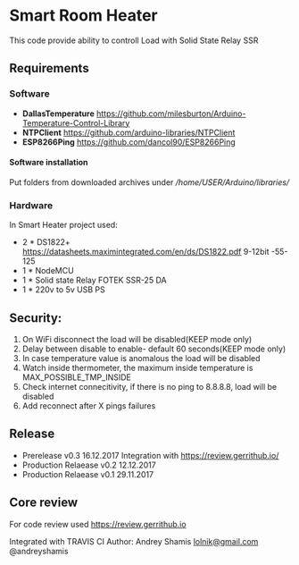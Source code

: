 # Smart Room Heater
This code provide ability to controll Load with Solid State Relay SSR


## Requirements
### Software
* **DallasTemperature** https://github.com/milesburton/Arduino-Temperature-Control-Library
* **NTPClient** https://github.com/arduino-libraries/NTPClient
* **ESP8266Ping** https://github.com/dancol90/ESP8266Ping

#### Software installation
Put folders from downloaded archives under _/home/USER/Arduino/libraries/_

### Hardware
In Smart Heater project used:
* 2 * DS1822+   https://datasheets.maximintegrated.com/en/ds/DS1822.pdf  9-12bit  -55-125
* 1 * NodeMCU
* 1 * Solid state Relay FOTEK SSR-25 DA
* 1 * 220v to 5v USB PS
## Security:
1. On WiFi disconnect the load will be disabled(KEEP mode only)
2. Delay between disable to enable- default 60 seconds(KEEP mode only)
3. In case temperature value is anomalous the load will be disabled
4. Watch inside thermometer, the maximum inside temperature is MAX_POSSIBLE_TMP_INSIDE
5. Check internet connecitivity, if there is no ping to 8.8.8.8, load will be disabled
6. Add reconnect after X pings failures

## Release
- Prerelease          v0.3 16.12.2017
  Integration with https://review.gerrithub.io/
- Production Relaease v0.2 12.12.2017
- Production Relaease v0.1 29.11.2017

## Core review
For code review used https://review.gerrithub.io

Integrated with TRAVIS CI
Author: Andrey Shamis lolnik@gmail.com
@andreyshamis

